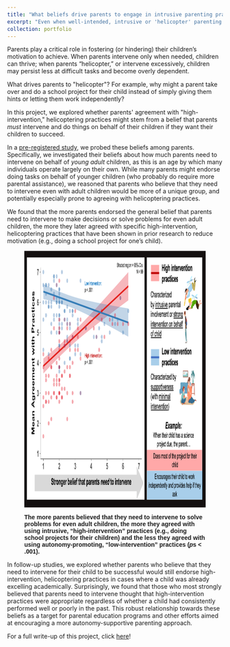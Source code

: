 ```yaml
---
title: "What beliefs drive parents to engage in intrusive parenting practices?"
excerpt: "Even when well-intended, intrusive or 'helicopter' parenting practices, such as completing homework assignments for one's child instead of letting them do it themselves, can be damaging to kids' motivation. Why do parents engage in these practices?"
collection: portfolio
---
```

Parents play a critical role in fostering (or hindering) their children’s motivation to achieve. When parents intervene only when needed, children can thrive; when parents “helicopter,” or intervene excessively, children may persist less at difficult tasks and become overly dependent.

What drives parents to "helicopter"? For example, why might a parent take over and do a school project for their child instead of simply giving them hints or letting them work independently?

In this project, we explored whether parents' agreement with "high-intervention," helicoptering practices might stem from a belief that parents *must* intervene and do things on behalf of their children if they want their children to succeed.

In a [pre-registered study](https://osf.io/9v3ht), we probed these beliefs among parents. Specifically, we investigated their beliefs about how much parents need to intervene on behalf of *young adult* children, as this is an age by which many individuals operate largely on their own. While many parents might endorse doing tasks on behalf of younger children (who probably do require more parental assistance), we reasoned that parents who believe that they need to intervene even with adult children would be more of a unique group, and potentially especially prone to agreeing with helicoptering practices.

We found that the more parents endorsed the general belief that parents need to intervene to make decisions or solve problems for even adult children, the more they later agreed with specific high-intervention, helicoptering practices that have been shown in prior research to reduce motivation (e.g., doing a school project for one’s child).

<figure>

<img src='/images/parenting_key_figure.png'
      width="800"
      height="600"
      style="display: block; margin: 0 auto" />

<figcaption style="display: block; margin: 0 auto; font-family: Helvetica"><b>The more parents believed that they need to intervene to solve problems for even adult children, the more they agreed with using intrusive, “high-intervention” practices (e.g., doing school projects for their children) and the less they agreed with using autonomy-promoting, “low-intervention” practices (<i>p</i>s < .001).
</b>
</figcaption>

</figure>

In follow-up studies, we explored whether parents who believe that they need to intervene for their child to be successful would still endorse high-intervention, helicoptering practices in cases where a child was already excelling academically. Surprisingly, we found that those who most strongly believed that parents need to intervene thought that high-intervention practices were appropriate regardless of whether a child had consistently performed well or poorly in the past. This robust relationship towards these beliefs as a target for parental education programs and other efforts aimed at encouraging a more autonomy-supportive parenting approach.

For a full write-up of this project, click [here](https://kagood.github.io/files/apa_fyp_report_copy.pdf)!
